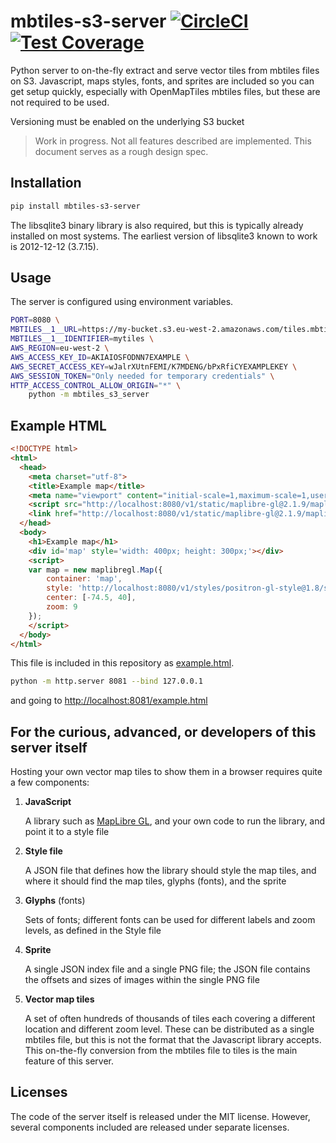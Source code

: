 # mbtiles-s3-server [![CircleCI](https://circleci.com/gh/uktrade/mbtiles-s3-server.svg?style=shield)](https://circleci.com/gh/uktrade/mbtiles-s3-server) [![Test Coverage](https://api.codeclimate.com/v1/badges/c261eb01bc9446278cd3/test_coverage)](https://codeclimate.com/github/uktrade/mbtiles-s3-server/test_coverage)


Python server to on-the-fly extract and serve vector tiles from mbtiles files on S3. Javascript, maps styles, fonts, and sprites are included so you can get setup quickly, especially with OpenMapTiles mbtiles files, but these are not required to be used.

Versioning must be enabled on the underlying S3 bucket

> Work in progress. Not all features described are implemented. This document serves as a rough design spec.


## Installation

```bash
pip install mbtiles-s3-server
```

The libsqlite3 binary library is also required, but this is typically already installed on most systems. The earliest version of libsqlite3 known to work is 2012-12-12 (3.7.15).


## Usage

The server is configured using environment variables.

```bash
PORT=8080 \
MBTILES__1__URL=https://my-bucket.s3.eu-west-2.amazonaws.com/tiles.mbtiles \
MBTILES__1__IDENTIFIER=mytiles \
AWS_REGION=eu-west-2 \
AWS_ACCESS_KEY_ID=AKIAIOSFODNN7EXAMPLE \
AWS_SECRET_ACCESS_KEY=wJalrXUtnFEMI/K7MDENG/bPxRfiCYEXAMPLEKEY \
AWS_SESSION_TOKEN="Only needed for temporary credentials" \
HTTP_ACCESS_CONTROL_ALLOW_ORIGIN="*" \
    python -m mbtiles_s3_server
```


## Example HTML

```html
<!DOCTYPE html>
<html>
  <head>
    <meta charset="utf-8">
    <title>Example map</title>
    <meta name="viewport" content="initial-scale=1,maximum-scale=1,user-scalable=no">
    <script src="http://localhost:8080/v1/static/maplibre-gl@2.1.9/maplibre-gl.js"></script>
    <link href="http://localhost:8080/v1/static/maplibre-gl@2.1.9/maplibre-gl.css" rel="stylesheet">
  </head>
  <body>
    <h1>Example map</h1>
    <div id='map' style='width: 400px; height: 300px;'></div>
    <script>
    var map = new maplibregl.Map({
        container: 'map',
        style: 'http://localhost:8080/v1/styles/positron-gl-style@1.8/style.json?tiles=mytiles',
        center: [-74.5, 40],
        zoom: 9
    });
    </script>
  </body>
</html>
```

This file is included in this repository as [example.html](./example.html).

```bash
python -m http.server 8081 --bind 127.0.0.1
````

and going to [http://localhost:8081/example.html](http://localhost:8081/example.html)


## For the curious, advanced, or developers of this server itself

Hosting your own vector map tiles to show them in a browser requires quite a few components:

1. **JavaScript**

   A library such as [MapLibre GL](https://github.com/maplibre/maplibre-gl-js), and your own code to run the library, and point it to a style file

2. **Style file**

   A JSON file that defines how the library should style the map tiles, and where it should find the map tiles, glyphs (fonts), and the sprite

3. **Glyphs** (fonts)

   Sets of fonts; different fonts can be used for different labels and zoom levels, as defined in the Style file

4. **Sprite**

   A single JSON index file and a single PNG file; the JSON file contains the offsets and sizes of images within the single PNG file

5. **Vector map tiles**

   A set of often hundreds of thousands of tiles each covering a different location and different zoom level. These can be distributed as a single mbtiles file, but this is not the format that the Javascript library accepts. This on-the-fly conversion from the mbtiles file to tiles is the main feature of this server.


## Licenses

The code of the server itself is released under the MIT license. However, several components included are released under separate licenses.
